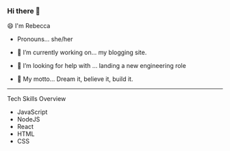 ### Hi there 👋

😄 I'm Rebecca

- Pronouns... she/her

- 🌱 I’m currently working on... my blogging site.

- 🤔 I’m looking for help with ... landing a new engineering role

- 💬 My motto...  Dream it, believe it, build it. 


---

Tech Skills Overview

- JavaScript
- NodeJS
- React
- HTML
- CSS


<!--
**rebecca1231/rebecca1231** is a ✨ _special_ ✨ repository because its `README.md` (this file) appears on your GitHub profile.
- 👯 I’m looking to collaborate on ... 
- 📫 How to reach me: ...


- ⚡ Fun fact: ... 

-->
